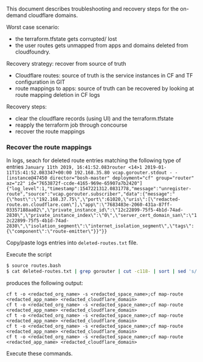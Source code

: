This document describes troubleshooting and recovery steps for the on-demand cloudflare domains.

Worst case scenario: 
- the terraform.tfstate gets corrupted/ lost
- the user routes gets unmapped from apps and domains deleted from cloudfoundry.

Recovery strategy: recover from source of truth
- Cloudflare routes: source of truth is the service instances in CF and TF configuration in GIT
- route mappings to apps: source of truth can be recovered by looking at route mapping deletion in CF logs


Recovery steps:

- clear the cloudflare records (using UI) and the terraform.tfstate
- reapply the terraform job through concourse
- recover the route mappings 

### Recover the route mappings

In logs, seach for deleted route entries matching the following type of entries
`
January 11th 2019, 16:41:52.083router
<14>1 2019-01-11T15:41:52.083347+00:00 192.168.35.80 vcap.gorouter.stdout - - [instance@47450 director="bosh-master" deployment="cf" group="router" az="z2" id="7653872f-ccde-4165-969e-65907a7b2420"]  {"log_level":1,"timestamp":1547221312.0831778,"message":"unregister-route","source":"vcap.gorouter.subscriber","data":{"message":"{\"host\":\"192.168.37.75\",\"port\":61020,\"uris\":[\"redacted-route.on.cloudflare.com\"],\"app\":\"7683483e-2060-431a-87ff-03357188aa02\",\"private_instance_id\":\"12c22899-75f5-4b1d-74ad-2830\",\"private_instance_index\":\"0\",\"server_cert_domain_san\":\"12c22899-75f5-4b1d-74ad-2830\",\"isolation_segment\":\"internet_isolation_segment\",\"tags\":{\"component\":\"route-emitter\"}}"}}
`

Copy/paste logs entries into `deleted-routes.txt` file.

Execute the script 

```bash
$ source routes.bash
$ cat deleted-routes.txt | grep gorouter | cut -c118- | sort | sed 's/.*\]\ \(.*\)/\1/' |  jq -c ".data.message | fromjson |  { route: .uris[0], app: .app } "  | sort | uniq | jq -r ' "display_cmd " + .app +" " + .route ' | while read line; do $line; done;```
```

produces the following output:

```
cf t -o <redacted_org_name> -s <redacted_space_name>;cf map-route <redacted_app_name> <redacted_cloudflare_domain>
cf t -o <redacted_org_name> -s <redacted_space_name>;cf map-route <redacted_app_name> <redacted_cloudflare_domain>
cf t -o <redacted_org_name> -s <redacted_space_name>;cf map-route <redacted_app_name> <redacted_cloudflare_domain>
cf t -o <redacted_org_name> -s <redacted_space_name>;cf map-route <redacted_app_name> <redacted_cloudflare_domain>
cf t -o <redacted_org_name> -s <redacted_space_name>;cf map-route <redacted_app_name> <redacted_cloudflare_domain>

```

Execute these commands.